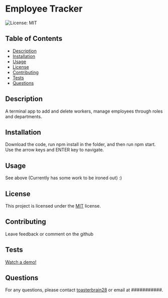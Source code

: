 # Employee Tracker

![License: MIT](https://img.shields.io/badge/License-MIT-yellow.svg)

## Table of Contents
+ [Description](#Description)
+ [Installation](#Installation)
+ [Usage](#Usage)
+ [License](#License)
+ [Contributing](#Contributing)
+ [Tests](#Tests)
+ [Questions](#Questions)


## Description
A terminal app to add and delete workers, manage employees through roles and departments.

## Installation
Download the code, run npm install in the folder, and then run npm start. 
Use the arrow keys and ENTER key to navigate.

## Usage
See above
(Currently has some work to be ironed out) :)

## License
This project is licensed under the [MIT](https://opensource.org/licenses/MIT) license.

## Contributing
Leave feedback or comment on the github

## Tests
[Watch a demo!](https://drive.google.com/file/d/1iNRRBtB8tECdO5VP6r4yx4Vt1VF3oQmP/view?usp=drive_link)

## Questions
For any questions, please contact [toasterbrain28](https://github.com/toasterbrain28) or email at ###########.
